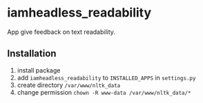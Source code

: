 # iamheadless_readability

App give feedback on text readability.

## Installation

1. install package
2. add `iamheadless_readability` to `INSTALLED_APPS` in `settings.py`
3. create directory `/var/www/nltk_data`
4. change permission `chown -R www-data /var/www/nltk_data/*`
